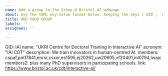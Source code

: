 ```yaml
---
name: Add a group to the Group @ Bristol.AI webpage
about: Use the YAML key:value format below. Keeping the keys (`GID`, `name`, `acronym` etc.), replace the pre-populated values with the desired information. All fields are optional except the first three. 
title: ADD YOUR GROUP
labels: ''
assignees: ''

---
```


GID: IAI
name: "UKRI Centre for Doctoral Training in Interactive AI"
acronym: "IAI CDT"
description: We train innovators in human-centred AI.
members: cspaf,pm17841,enrsr,csxor,es1595,ej20262,uw20605,vf20401,ml0794,lwajc
members2: plus many PhD supervisors in participating schools.
link: https://www.bristol.ac.uk/cdt/interactive-ai/
